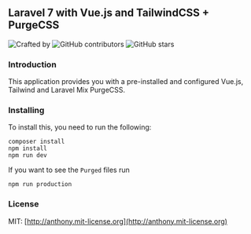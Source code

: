 ## Laravel 7 with Vue.js and TailwindCSS + PurgeCSS

![Crafted by](http://img.shields.io/badge/Crafted%20by%20-Daryl-brightgreen?style=flat-square)
![GitHub contributors](https://img.shields.io/github/contributors/whoami15/Laravel-7-Vue.js-TailwindCSS-PurgeCSS.svg?style=flat-square)
![GitHub stars](https://img.shields.io/github/stars/whoami15/Laravel-7-Vue.js-TailwindCSS-PurgeCSS.svg?style=flat-square)

### Introduction

This application provides you with a pre-installed and configured Vue.js, Tailwind and Laravel Mix PurgeCSS.

### Installing

To install this, you need to run the following:

```shell
composer install
npm install
npm run dev
```
If you want to see the `Purged` files run

```shell
npm run production
```

### License

MIT: [http://anthony.mit-license.org](http://anthony.mit-license.org)
